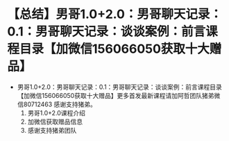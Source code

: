 # 【总结】男哥1.0+2.0：男哥聊天记录：0.1：男哥聊天记录：谈谈案例：前言课程目录【加微信156066050获取十大赠品】

-   男哥1.0+2.0：男哥聊天记录：0.1：男哥聊天记录：谈谈案例：前言课程目录【加微信156066050获取十大赠品】更多首发最新课程请加阿哲团队猪弟微信80712463 感谢支持猪弟。
    1.  男哥1.0+2.0课程介绍
    2.  加微信获取赠品信息
    3.  感谢支持猪弟团队